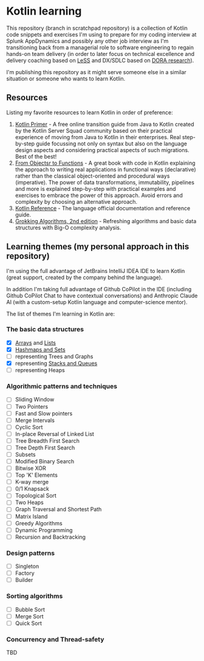 # Kotlin learning

This repository (branch in scratchpad repository) is a collection of Kotlin code snippets and exercises I'm using to
prepare for my coding interview at Splunk AppDynamics and possibly any other job interview as I'm transitioning back
from a managerial role to software engineering to regain hands-on team delivery (in order to later focus on technical
excellence and delivery coaching based on [LeSS](https://less.works/) and DX/SDLC based
on [DORA research](https://dora.dev/)).

I'm publishing this repository as it might serve someone else in a similar situation or someone who wants to learn
Kotlin.

## Resources

Listing my favorite resources to learn Kotlin in order of preference:

1. [Kotlin Primer](https://www.kotlinprimer.com/) - A free online transition guide from Java to Kotlin created by the
   Kotlin Server Squad community based on their practical experience of moving from Java to Kotlin in their enterprises.
   Real step-by-step guide focussing not only on syntax but also on the language design aspects and considering
   practical aspects of such migrations. Best of the best!
2. [From Objectsr to Functions](https://pragprog.com/titles/uboop/from-objects-to-functions/) - A great book with code
   in Kotlin explaining the approach to writing real applications in functional ways (declarative) rather than the
   classical object-oriented and procedural ways (imperative). The power of data transformations, immutability,
   pipelines and more is explained step-by-step with practical examples and exercises to embrace the power of this
   approach. Avoid errors and complexity by choosing an alternative approach.
3. [Kotlin Reference](https://kotlinlang.org/) - The language official documentation and reference guide.
4. [Grokking Algorithms, 2nd edition](https://www.manning.com/books/grokking-algorithms-second-edition) - Refreshing
   algorithms and basic data structures with Big-O complexity analysis.

## Learning themes (my personal approach in this repository)

I'm using the full advantage of JetBrains IntelliJ IDEA IDE to learn Kotlin (great support, created by the company
behind the language).

In addition I'm taking full advantage of Github CoPilot in the IDE (including Github CoPilot Chat to have contextual
conversations) and Anthropic Claude AI (with a custom-setup Kotlin language and computer-science mentor).

The list of themes I'm learning in Kotlin are:

### The basic data structures

- [x] [Arrays](src/main/kotlin/basics/LearningArrays.kt) and [Lists](src/main/kotlin/basics/LearningLists.kt)
- [x] [Hashmaps and Sets](src/main/kotlin/basics/LearningHashtables.kt)
- [ ] representing Trees and Graphs
- [x] representing [Stacks and Queues](src/main/kotlin/basics/LearningStackQueues.kt)
- [ ] representing Heaps

### Algorithmic patterns and techniques

- [ ] Sliding Window
- [ ] Two Pointers
- [ ] Fast and Slow pointers
- [ ] Merge Intervals
- [ ] Cyclic Sort
- [ ] In-place Reversal of Linked List
- [ ] Tree Breadth First Search
- [ ] Tree Depth First Search
- [ ] Subsets
- [ ] Modified Binary Search
- [ ] Bitwise XOR
- [ ] Top 'K' Elements
- [ ] K-way merge
- [ ] 0/1 Knapsack
- [ ] Topological Sort
- [ ] Two Heaps
- [ ] Graph Traversal and Shortest Path
- [ ] Matrix Island
- [ ] Greedy Algorithms
- [ ] Dynamic Programming
- [ ] Recursion and Backtracking

### Design patterns

- [ ] Singleton
- [ ] Factory
- [ ] Builder

### Sorting algorithms

- [ ] Bubble Sort
- [ ] Merge Sort
- [ ] Quick Sort

### Concurrency and Thread-safety
TBD